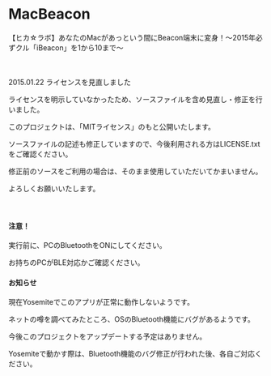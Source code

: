 MacBeacon
=========

【ヒカ☆ラボ】あなたのMacがあっという間にBeacon端末に変身！～2015年必ずクル「iBeacon」を1から10まで～

　

2015.01.22 ライセンスを見直しました

ライセンスを明示していなかったため、ソースファイルを含め見直し・修正を行いました。

このプロジェクトは、「MITライセンス」のもと公開いたします。

ソースファイルの記述も修正していますので、今後利用される方はLICENSE.txtをご確認ください。

修正前のソースをご利用の場合は、そのまま使用していただいてかまいません。

よろしくお願いいたします。

　
#### 注意！
実行前に、PCのBluetoothをONにしてください。

お持ちのPCがBLE対応かご確認ください。

#### お知らせ
現在Yosemiteでこのアプリが正常に動作しないようです。

ネットの噂を調べてみたところ、OSのBluetooth機能にバグがあるようです。

今後このプロジェクトをアップデートする予定はありません。

Yosemiteで動かす際は、Bluetooth機能のバグ修正が行われた後、各自ご対応ください。
